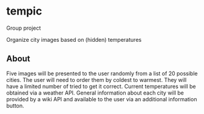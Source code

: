 # tempic

Group project

Organize city images based on (hidden) temperatures 

## About

Five images will be presented to the user randomly from a list of 20 possible cities. The user will need to order them by coldest to warmest. They will have a limited number of tried to get it correct. Current temperatures will be obtained via a weather API. General information about each city will be provided by a wiki API and available to the user via an additional information button. 
